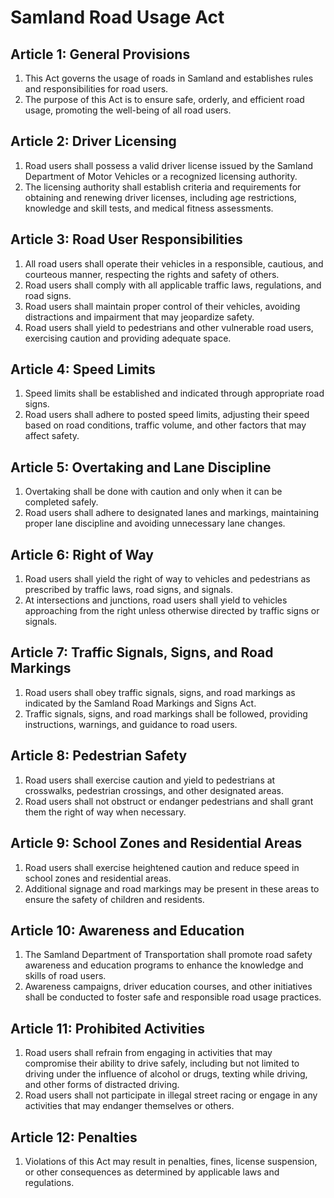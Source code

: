 # Samland Road Usage Act

## Article 1: General Provisions
1. This Act governs the usage of roads in Samland and establishes rules and responsibilities for road users.
2. The purpose of this Act is to ensure safe, orderly, and efficient road usage, promoting the well-being of all road users.

## Article 2: Driver Licensing
1. Road users shall possess a valid driver license issued by the Samland Department of Motor Vehicles or a recognized licensing authority.
2. The licensing authority shall establish criteria and requirements for obtaining and renewing driver licenses, including age restrictions, knowledge and skill tests, and medical fitness assessments.

## Article 3: Road User Responsibilities
1. All road users shall operate their vehicles in a responsible, cautious, and courteous manner, respecting the rights and safety of others.
2. Road users shall comply with all applicable traffic laws, regulations, and road signs.
3. Road users shall maintain proper control of their vehicles, avoiding distractions and impairment that may jeopardize safety.
4. Road users shall yield to pedestrians and other vulnerable road users, exercising caution and providing adequate space.

## Article 4: Speed Limits
1. Speed limits shall be established and indicated through appropriate road signs.
2. Road users shall adhere to posted speed limits, adjusting their speed based on road conditions, traffic volume, and other factors that may affect safety.

## Article 5: Overtaking and Lane Discipline
1. Overtaking shall be done with caution and only when it can be completed safely.
2. Road users shall adhere to designated lanes and markings, maintaining proper lane discipline and avoiding unnecessary lane changes.

## Article 6: Right of Way
1. Road users shall yield the right of way to vehicles and pedestrians as prescribed by traffic laws, road signs, and signals.
2. At intersections and junctions, road users shall yield to vehicles approaching from the right unless otherwise directed by traffic signs or signals.

## Article 7: Traffic Signals, Signs, and Road Markings
1. Road users shall obey traffic signals, signs, and road markings as indicated by the Samland Road Markings and Signs Act.
2. Traffic signals, signs, and road markings shall be followed, providing instructions, warnings, and guidance to road users.

## Article 8: Pedestrian Safety
1. Road users shall exercise caution and yield to pedestrians at crosswalks, pedestrian crossings, and other designated areas.
2. Road users shall not obstruct or endanger pedestrians and shall grant them the right of way when necessary.

## Article 9: School Zones and Residential Areas
1. Road users shall exercise heightened caution and reduce speed in school zones and residential areas.
2. Additional signage and road markings may be present in these areas to ensure the safety of children and residents.

## Article 10: Awareness and Education
1. The Samland Department of Transportation shall promote road safety awareness and education programs to enhance the knowledge and skills of road users.
2. Awareness campaigns, driver education courses, and other initiatives shall be conducted to foster safe and responsible road usage practices.

## Article 11: Prohibited Activities
1. Road users shall refrain from engaging in activities that may compromise their ability to drive safely, including but not limited to driving under the influence of alcohol or drugs, texting while driving, and other forms of distracted driving.
2. Road users shall not participate in illegal street racing or engage in any activities that may endanger themselves or others.

## Article 12: Penalties
1. Violations of this Act may result in penalties, fines, license suspension, or other consequences as determined by applicable laws and regulations.
